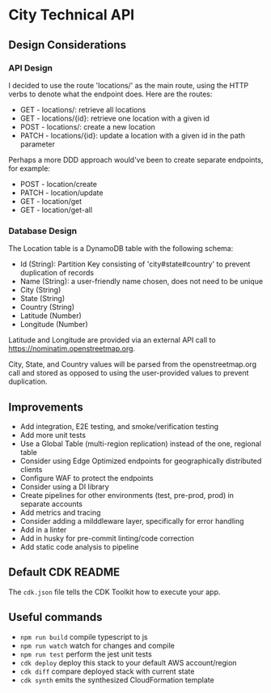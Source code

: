 # City Technical API

## Design Considerations

### API Design

I decided to use the route 'locations/' as the main route, using the HTTP verbs to denote what the endpoint does. Here are the routes:

- GET   - locations/: retrieve all locations
- GET   - locations/{id}: retrieve one location with a given id
- POST  - locations/: create a new location
- PATCH - locations/{id}: update a location with a given id in the path parameter

Perhaps a more DDD approach would've been to create separate endpoints, for example:

- POST  - location/create
- PATCH - location/update
- GET   - location/get
- GET   - location/get-all

### Database Design

The Location table is a DynamoDB table with the following schema:

- Id (String): Partition Key consisting of 'city#state#country' to prevent duplication of records
- Name (String): a user-friendly name chosen, does not need to be unique
- City (String)
- State (String)
- Country (String)
- Latitude (Number)
- Longitude (Number)

Latitude and Longitude are provided via an external API call to  https://nominatim.openstreetmap.org.

City, State, and Country values will be parsed from the openstreetmap.org call and stored as opposed to using the user-provided values to prevent duplication.

## Improvements

- Add integration, E2E testing, and smoke/verification testing
- Add more unit tests
- Use a Global Table (multi-region replication) instead of the one, regional table
- Consider using Edge Optimized endpoints for geographically distributed clients
- Configure WAF to protect the endpoints
- Consider using a DI library
- Create pipelines for other environments (test, pre-prod, prod) in separate accounts
- Add metrics and tracing
- Consider adding a milddleware layer, specifically for error handling
- Add in a linter
- Add in husky for pre-commit linting/code correction
- Add static code analysis to pipeline

## Default CDK README

The `cdk.json` file tells the CDK Toolkit how to execute your app.

## Useful commands

* `npm run build`   compile typescript to js
* `npm run watch`   watch for changes and compile
* `npm run test`    perform the jest unit tests
* `cdk deploy`      deploy this stack to your default AWS account/region
* `cdk diff`        compare deployed stack with current state
* `cdk synth`       emits the synthesized CloudFormation template
